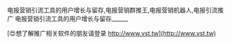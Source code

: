 电报营销引流工具的用户增长与留存,电报营销群推王,电报营销机器人,电报引流推广
电报营销引流工具的用户增长与留存______

[😍想了解推广相关软件的朋友请登录 http://www.vst.tw](http://www.vst.tw)



